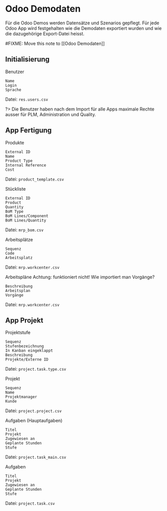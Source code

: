 # Odoo Demodaten

Für die Odoo Demos werden Datensätze und Szenarios gepflegt. Für jede Odoo App wird festgehalten wie die Demodaten exportiert wurden und wie die dazugehörige Export-Datei heisst.

#FIXME: Move this note to [[Odoo Demodaten]]

##  Initialisierung

Benutzer
```
Name
Login
Sprache
```
Datei: `res.users.csv`

?> Die Benutzer haben nach dem Import für alle Apps maximale Rechte ausser für PLM, Administration und Quality.

## App Fertigung

Produkte
```
External ID
Name
Product Type
Internal Reference
Cost
```
Datei: `product_template.csv `

Stückliste
```
External ID
Product
Quantity
BoM Type
BoM Lines/Component
BoM Lines/Quantity
```
Datei: `mrp_bom.csv`

Arbeitsplätze
```
Sequenz
Code
Arbeitsplatz
```
Datei: `mrp.workcenter.csv`

Arbeitspläne
Achtung: funktioniert nicht! Wie importiert man Vorgänge?
```
Beschreibung
Arbeitsplan
Vorgänge
```
Datei: `mrp.workcenter.csv`

## App Projekt

Projektstufe
```
Sequenz
Stufenbezeichnung
In Kanban eingeklappt
Beschreibung
Projekte/Externe ID 
```
Datei: `project.task.type.csv`

Projekt
```
Sequenz
Name
Projektmanager
Kunde
```
Datei: `project.project.csv`

Aufgaben (Hauptaufgaben)
```
Titel
Projekt
Zugewiesen an
Geplante Stunden
Stufe
```
Datei: `project.task_main.csv`

Aufgaben
```
Titel
Projekt
Zugewiesen an
Geplante Stunden
Stufe
```
Datei: `project.task.csv`